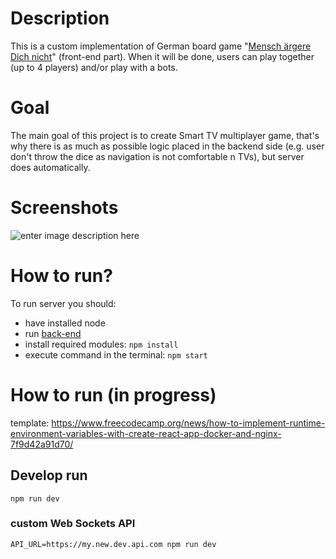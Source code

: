 
# Description
This is a custom implementation of German board game "[Mensch ärgere Dich nicht](https://en.wikipedia.org/wiki/Mensch_%C3%A4rgere_Dich_nicht)" (front-end part). When it will be done, users can play together (up to 4 players) and/or play with a bots. 

# Goal
The main goal of this project is to create Smart TV multiplayer game, that's why there is as much as possible logic placed in the backend side (e.g. user don't throw the dice as navigation is not comfortable n TVs), but server does automatically.

# Screenshots
![enter image description here](https://github.com/DmytroCh/game-front-end/blob/feature/base-improve/screenshot_board.png)

# How to run?
To run server  you should:
- have installed node
- run [back-end](https://github.com/DmytroCh/game-back-end)
- install required modules: `npm install`
- execute command in the terminal: `npm start`

# How to run (in progress)
template: https://www.freecodecamp.org/news/how-to-implement-runtime-environment-variables-with-create-react-app-docker-and-nginx-7f9d42a91d70/
## Develop run
`npm run dev`

### custom Web Sockets API
`API_URL=https://my.new.dev.api.com npm run dev`
